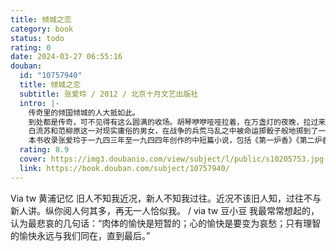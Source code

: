 ```yaml
---
title: 倾城之恋
category: book
status: todo
rating: 0
date: 2024-03-27 06:55:16
douban:
  id: "10757940"
  title: 倾城之恋
  subtitle: 张爱玲 / 2012 / 北京十月文艺出版社
  intro: |-
    传奇里的倾国倾城的人大抵如此。
    到处都是传奇，可不见得有这么圆满的收场。胡琴咿咿哑哑拉着，在万盏灯的夜晚，拉过来又拉过去，说不尽的苍凉的故事——不问也罢！
    白流苏和范柳原这一对现实庸俗的男女，在战争的兵荒马乱之中被命运掷骰子般地掷到了一起，于“一刹那”体会到了“一对平凡的夫妻”之间的“一点真心”。
    本书收录张爱玲于一九四三年至一九四四年创作的中短篇小说，包括《第一炉香》《第二炉香》《茉莉香片》《心经》等。
  rating: 8.9
  cover: https://img3.doubanio.com/view/subject/l/public/s10205753.jpg
  link: https://book.douban.com/subject/10757940/
---
```


Via tw 黄浦记忆 旧人不知我近况，新人不知我过往。近况不该旧人知，过往不与新人讲。纵你阅人何其多，再无一人恰似我。 / via tw 豆小豆 我最常常想起的，认为最悲哀的几句话：“肉体的愉快是短暂的；心的愉快是要变为哀愁；只有理智的愉快永远与我们同在，直到最后。”